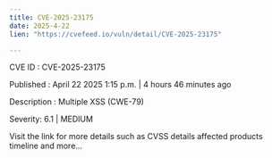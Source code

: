```yaml
---
title: CVE-2025-23175
date: 2025-4-22
lien: "https://cvefeed.io/vuln/detail/CVE-2025-23175"

---
```


CVE ID : CVE-2025-23175

Published :  April 22
2025
1:15 p.m. | 4 hours
46 minutes ago

Description : Multiple XSS (CWE-79)

Severity: 6.1 | MEDIUM

Visit the link for more details
such as CVSS details
affected products
timeline
and more...
